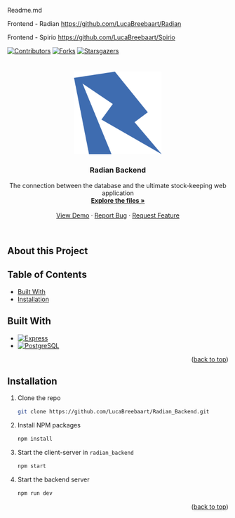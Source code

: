 Readme.md

Frontend - Radian 
https://github.com/LucaBreebaart/Radian 

Frontend - Spirio
https://github.com/LucaBreebaart/Spirio 


<a name="readme-top"></a>
[![Contributors][contributors-shield]][contributors-url] 
[![Forks][forks]][forks-url]
[![Starsgazers][Stars]][Stars-url]
# 
<div align="center">
  <a href="https://github.com/LucaBreebaart/Radian_Backend">
    <img src="radian_backend\assets\favicon.png" alt="Radian" width="200" height="auto">
  </a>

  <h3 align="center">Radian Backend </h3>

  <p align="center">
    The connection between the database and the ultimate stock-keeping web application
    <br />
    <a href="https://github.com/LucaBreebaart/Radian_Backend/tree/main/radian_backend"><strong>Explore the files »</strong></a>
    <br />
    <br />
    <a href="add The demo Video Link here">View Demo</a>
    ·
    <a href="bug report link">Report Bug</a>
    ·
    <a href="Maybe">Request Feature</a>
  </p>
  <br />
</div>

## About this Project


## Table of Contents

- [Built With](#built-with)
- [Installation](#installation)



## Built With
* [![Express][Express.js]][Express-url]
* [![PostgreSQL][postgresql]][postgresql-url]

<p align="right">(<a href="#readme-top">back to top</a>)</p>

## Installation

1. Clone the repo
   ```sh
   git clone https://github.com/LucaBreebaart/Radian_Backend.git
   ```
2. Install NPM packages
   ```sh
   npm install
   ```
3. Start the client-server in `radian_backend`
   ```sh
   npm start
   ```
4. Start the backend server 
   ```sh
   npm run dev
   ```

<p align="right">(<a href="#readme-top">back to top</a>)</p>





[contributors-shield]: https://badgen.net/github/contributors/LucaBreebaart/Radian_Backend
[contributors-url]: https://github.com/LucaBreebaart/Radian/graphs/contributors
[forks]:https://badgen.net/github/forks/LucaBreebaart/Radian_Backend
[forks-url]: https://github.com/LucaBreebaart/Radian_Backend/forks
[Stars]: https://badgen.net/github/stars/LucaBreebaart/Radian_Backend
[Stars-url]: https://github.com/LucaBreebaart/Radian_Backend/stargazers
[Express.js]: https://img.shields.io/badge/Express%20js-000000?style=for-the-badge&logo=express&logoColor=white
[Express-url]: https://expressjs.com/
[postgresql]: https://img.shields.io/badge/PostgreSQL-316192?style=for-the-badge&logo=postgresql&logoColor=white
[postgresql-url]: https://www.postgresql.org/




